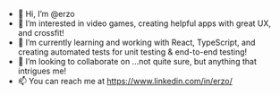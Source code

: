 - 👋 Hi, I’m @erzo
- 👀 I’m interested in video games, creating helpful apps with great UX, and crossfit!
- 🌱 I’m currently learning and working with React, TypeScript, and creating automated tests for unit testing & end-to-end testing!
- 💞️ I’m looking to collaborate on ...not quite sure, but anything that intrigues me!
- 📫 You can reach me at https://www.linkedin.com/in/erzo/

<!---
erzo/erzo is a ✨ special ✨ repository because its `README.md` (this file) appears on your GitHub profile.
You can click the Preview link to take a look at your changes.
--->
